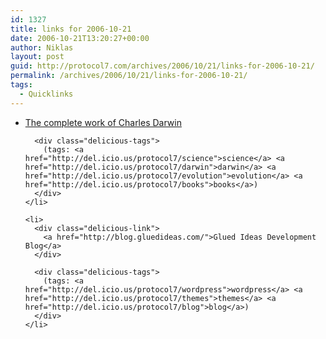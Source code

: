 ```yaml
---
id: 1327
title: links for 2006-10-21
date: 2006-10-21T13:20:27+00:00
author: Niklas
layout: post
guid: http://protocol7.com/archives/2006/10/21/links-for-2006-10-21/
permalink: /archives/2006/10/21/links-for-2006-10-21/
tags:
  - Quicklinks
---
```

<div class='microid-550040a151763a2414d84c6b12538094bb68a51f'>
  <ul class="delicious">
    <li>
      <div class="delicious-link">
        <a href="http://darwin-online.org.uk/">The complete work of Charles Darwin</a>
      </div>
      
      <div class="delicious-tags">
        (tags: <a href="http://del.icio.us/protocol7/science">science</a> <a href="http://del.icio.us/protocol7/darwin">darwin</a> <a href="http://del.icio.us/protocol7/evolution">evolution</a> <a href="http://del.icio.us/protocol7/books">books</a>)
      </div>
    </li>
    
    <li>
      <div class="delicious-link">
        <a href="http://blog.gluedideas.com/">Glued Ideas Development Blog</a>
      </div>
      
      <div class="delicious-tags">
        (tags: <a href="http://del.icio.us/protocol7/wordpress">wordpress</a> <a href="http://del.icio.us/protocol7/themes">themes</a> <a href="http://del.icio.us/protocol7/blog">blog</a>)
      </div>
    </li>
  </ul>
</div>